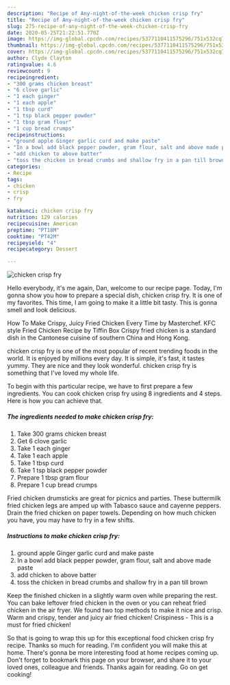 ```yaml
---
description: "Recipe of Any-night-of-the-week chicken crisp fry"
title: "Recipe of Any-night-of-the-week chicken crisp fry"
slug: 275-recipe-of-any-night-of-the-week-chicken-crisp-fry
date: 2020-05-25T21:22:51.770Z
image: https://img-global.cpcdn.com/recipes/5377110411575296/751x532cq70/chicken-crisp-fry-recipe-main-photo.jpg
thumbnail: https://img-global.cpcdn.com/recipes/5377110411575296/751x532cq70/chicken-crisp-fry-recipe-main-photo.jpg
cover: https://img-global.cpcdn.com/recipes/5377110411575296/751x532cq70/chicken-crisp-fry-recipe-main-photo.jpg
author: Clyde Clayton
ratingvalue: 4.6
reviewcount: 9
recipeingredient:
- "300 grams chicken breast"
- "6 clove garlic"
- "1 each ginger"
- "1 each apple"
- "1 tbsp curd"
- "1 tsp black pepper powder"
- "1 tbsp gram flour"
- "1 cup bread crumps"
recipeinstructions:
- "ground apple Ginger garlic curd and make paste"
- "In a bowl add black pepper powder, gram flour, salt and above made paste"
- "add chicken to above batter"
- "toss the chicken in bread crumbs and shallow fry in a pan till brown"
categories:
- Recipe
tags:
- chicken
- crisp
- fry

katakunci: chicken crisp fry 
nutrition: 129 calories
recipecuisine: American
preptime: "PT18M"
cooktime: "PT42M"
recipeyield: "4"
recipecategory: Dessert

---
```



![chicken crisp fry](https://img-global.cpcdn.com/recipes/5377110411575296/751x532cq70/chicken-crisp-fry-recipe-main-photo.jpg)

Hello everybody, it's me again, Dan, welcome to our recipe page. Today, I'm gonna show you how to prepare a special dish, chicken crisp fry. It is one of my favorites. This time, I am going to make it a little bit tasty. This is gonna smell and look delicious.

How To Make Crispy, Juicy Fried Chicken Every Time by Masterchef. KFC style Fried Chicken Recipe by Tiffin Box Crispy fried chicken is a standard dish in the Cantonese cuisine of southern China and Hong Kong.

chicken crisp fry is one of the most popular of recent trending foods in the world. It is enjoyed by millions every day. It is simple, it's fast, it tastes yummy. They are nice and they look wonderful. chicken crisp fry is something that I've loved my whole life.


To begin with this particular recipe, we have to first prepare a few ingredients. You can cook chicken crisp fry using 8 ingredients and 4 steps. Here is how you can achieve that.

##### The ingredients needed to make chicken crisp fry:

1. Take 300 grams chicken breast
1. Get 6 clove garlic
1. Take 1 each ginger
1. Take 1 each apple
1. Take 1 tbsp curd
1. Take 1 tsp black pepper powder
1. Prepare 1 tbsp gram flour
1. Prepare 1 cup bread crumps


Fried chicken drumsticks are great for picnics and parties. These buttermilk fried chicken legs are amped up with Tabasco sauce and cayenne peppers. Drain the fried chicken on paper towels. Depending on how much chicken you have, you may have to fry in a few shifts. 

##### Instructions to make chicken crisp fry:

1. ground apple Ginger garlic curd and make paste
1. In a bowl add black pepper powder, gram flour, salt and above made paste
1. add chicken to above batter
1. toss the chicken in bread crumbs and shallow fry in a pan till brown


Keep the finished chicken in a slightly warm oven while preparing the rest. You can bake leftover fried chicken in the oven or you can reheat fried chicken in the air fryer. We found two top methods to make it nice and crisp. Warm and crispy, tender and juicy air fried chicken! Crispiness - This is a must for fried chicken! 

So that is going to wrap this up for this exceptional food chicken crisp fry recipe. Thanks so much for reading. I'm confident you will make this at home. There's gonna be more interesting food at home recipes coming up. Don't forget to bookmark this page on your browser, and share it to your loved ones, colleague and friends. Thanks again for reading. Go on get cooking!
